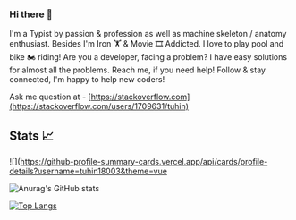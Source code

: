 ### Hi there 👋

I'm a Typist by passion & profession as well as machine skeleton / anatomy enthusiast. Besides I'm Iron 🏋️ & Movie 🎞️ Addicted. I love to play pool and bike 🏍️ riding! Are you a developer, facing a problem? I have easy solutions for almost all the problems. Reach me, if you need help! Follow & stay connected, I'm happy to help new coders!

Ask me question at - [https://stackoverflow.com](https://stackoverflow.com/users/1709631/tuhin)


## Stats :chart_with_upwards_trend:

![](https://github-profile-summary-cards.vercel.app/api/cards/profile-details?username=tuhin18003&theme=vue

![Anurag's GitHub stats](https://github-readme-stats.vercel.app/api?username=tuhin18003&show_icons=true&theme=radical)

[![Top Langs](https://github-readme-stats.vercel.app/api/top-langs/?username=tuhin18003&langs_count=15&layout=compact)](https://github.com/tuhin18003/tuhin18003)



<!--
**tuhin18003/tuhin18003** is a ✨ _special_ ✨ repository because its `README.md` (this file) appears on your GitHub profile.

Here are some ideas to get you started:

- 🔭 I’m currently working on ...
- 🌱 I’m currently learning ...
- 👯 I’m looking to collaborate on ...
- 🤔 I’m looking for help with ...
- 💬 Ask me about ...
- 📫 How to reach me: ...
- 😄 Pronouns: ...
- ⚡ Fun fact: ...
-->
